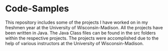# Code-Samples
This repository includes some of the projects I have worked on in my freshmen year at the University of Wisconsin-Madison. 
All the projects have been written in Java. The Java Class files can be found in the src folders within the respective projects.
The projects were accomplished due to the help of various instructors at the University of Wisconsin-Madison. 
